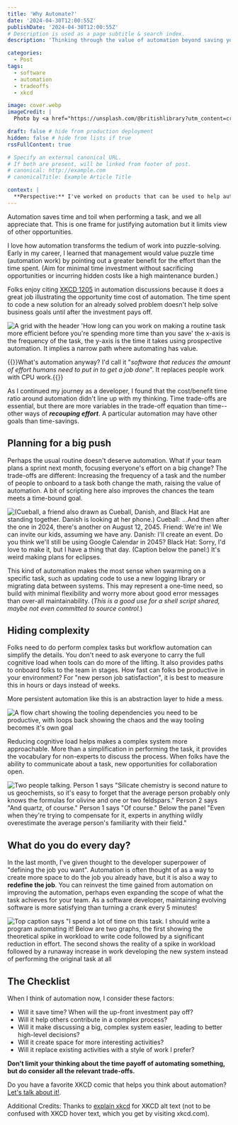 ```yaml
---
title: 'Why Automate?'
date: '2024-04-30T12:00:55Z'
publishDate: '2024-04-30T12:00:55Z'
# Description is used as a page subtitle & search index.
description: 'Thinking through the value of automation beyond saving yourself time.'

categories:
  - Post
tags:
  - software
  - automation
  - tradeoffs
  - xkcd

image: cover.webp
imageCredit: |
  Photo by <a href="https://unsplash.com/@britishlibrary?utm_content=creditCopyText&utm_medium=referral&utm_source=unsplash">British Library</a> on <a href="https://unsplash.com/photos/gigantic-machine-sketch-Y1S0ApwC054?utm_content=creditCopyText&utm_medium=referral&utm_source=unsplash">Unsplash</a>

draft: false # hide from production deployment
hidden: false # hide from lists if true
rssFullContent: true

# Specify an external canonical URL.
# If both are present, will be linked from footer of post.
# canonical: http://example.com
# canonicalTitle: Example Article Title

context: | 
  **Perspective:** I've worked on products that can be used to help automation projects, such as [Google Cloud Run](https://cloud.google.com/run/docs), [Scheduler](https://cloud.google.com/scheduler/docs), and [Workflows](https://cloud.google.com/workflows/docs). Within my organization, I'm currently arguing for the need to use more automation to scale our code review and policy enforcement practices.
---
```


Automation saves time and toil when performing a task, and we all appreciate that. This is one frame for justifying automation but it limits view of other opportunities.

I love how automation transforms the tedium of work into puzzle-solving. Early in my career, I learned that management would value puzzle time (automation work) by pointing out a greater benefit for the effort than the time spent. (Aim for minimal time investment without sacrificing opportunities or incurring hidden costs like a high maintenance burden.)

Folks enjoy citing [XKCD 1205](https://xkcd.com/1205/) in automation discussions because it does a great job illustrating the opportunity time cost of automation. The time spent to code a new solution for an already solved problem doesn't help solve business goals until after the investment pays off.

![A grid with the header 'How long can you work on making a routine task more efficient before you're spending more time than you save' the x-axis is the frequency of the task, the y-axis is the time it takes using prospective automation. It implies a narrow path where automating has value.](https://imgs.xkcd.com/comics/is_it_worth_the_time.png "[XKCD #1205: Is it worth the time?](https://xkcd.com/1205/)")

{{<callout info>}}What's automation anyway? I'd call it "_software that reduces the amount of effort humans need to put in to get a job done_". It replaces people work with CPU work.{{</callout>}}

As I continued my journey as a developer, I found that the cost/benefit time ratio around automation didn't line up with my thinking. Time trade-offs are essential, but there are more variables in the trade-off equation than time--other ways of **_recouping effort_**. A particular automation may have other goals than time-savings.

## Planning for a big push

Perhaps the usual routine doesn't deserve automation. What if your team plans a sprint next month, focusing everyone's effort on a big change? The trade-offs are different: Increasing the frequency of a task and the number of people to onboard to a task both change the math, raising the value of automation. A bit of scripting here also improves the chances the team meets a time-bound goal.




![(Cueball, a friend also drawn as Cueball, Danish, and Black Hat are standing together. Danish is looking at her phone.)
Cueball: ...And then after the one in 2024, there's another on August 12, 2045.
Friend: We're in! We can invite our kids, assuming we have any.
Danish: I'll create an event. Do you think we'll still be using Google Calendar in 2045?
Black Hat: Sorry, I'd love to make it, but I have a thing that day.
(Caption below the panel:)
It's weird making plans for eclipses.](https://imgs.xkcd.com/comics/2045.png "[XKCD 2685: 2045](https://xkcd.com/2685/)")

This kind of automation makes the most sense when swarming on a specific task, such as updating code to use a new logging library or migrating data between systems. This may represent a one-time need, so build with minimal flexibility and worry more about good error messages than over-all maintainability. (_This is a good use for a shell script shared, maybe not even committed to source control._)

## Hiding complexity

Folks need to do perform complex tasks but workflow automation can simplify the details. You don't need to ask everyone to carry the full cognitive load when tools can do more of the lifting. It also provides paths to onboard folks to the team in stages. How fast can folks be productive in your environment? For "new person job satisfaction", it is best to measure this in hours or days instead of weeks.

More persistent automation like this is an abstraction layer to hide a mess.

![A flow chart showing the tooling dependencies you need to be productive, with loops back showing the chaos and the way tooling becomes it's own goal](https://imgs.xkcd.com/comics/tech_loops.png "[XKCD 1579: Tech Loops](https://xkcd.com/1579/)")

Reducing cognitive load helps makes a complex system more approachable. More than a simplification in performing the task, it provides the vocabulary for non-experts to discuss the process. When folks have the ability to communicate about a task, new opportunities for collaboration open.

![Two people talking. Person 1 says "Silicate chemistry is second nature to us geochemists, so it's easy to forget that the average person probably only knows the formulas for olivine and one or two feldspars." Person 2 says "And quartz, of course." Person 1 says "Of course." Below the panel "Even when they're trying to compensate for it, experts in anything wildly overestimate the average person's familiarity with their field."](https://imgs.xkcd.com/comics/average_familiarity.png "[XKCD 2501: Average Familiarity](https://xkcd.com/2501/)")

## What do you do every day?

In the last month, I've given thought to the developer superpower of "defining the job you want". Automation is often thought of as a way to create more space to do the job you already have, but it is also a way to **redefine the job**. You can reinvest the time gained from automation on improving the automation, perhaps even expanding the scope of what the task achieves for your team. As a software developer, maintaining evolving software is more satisfying than turning a crank every 5 minutes!

![Top caption says "I spend a lot of time on this task. I should write a program automating it! Below are two graphs, the first showing the theoretical spike in workload to write code followed by a significant reduction in effort. The second shows the reality of a spike in workload followed by a runaway increase in work developing the new system instead of performing the original task at all](https://imgs.xkcd.com/comics/automation.png "[XKCD 1319: Automation](https://xkcd.com/1319/)")

## The Checklist

When I think of automation now, I consider these factors:

* Will it save time? When will the up-front investment pay off?
* Will it help others contribute in a complex process?
* Will it make discussing a big, complex system easier, leading to better high-level decisions?
* Will it create space for more interesting activities?
* Will it replace existing activities with a style of work I prefer?

**Don't limit your thinking about the time payoff of automating something, but do consider all the relevant trade-offs.**

Do you have a favorite XKCD comic that helps you think about automation? [Let's talk about it!](https://hachyderm.io/@grayside).

Additional Credits: Thanks to [explain xkcd](https://www.explainxkcd.com/) for XKCD alt text (not to be confused with XKCD hover text, which you get by visiting xkcd.com).
